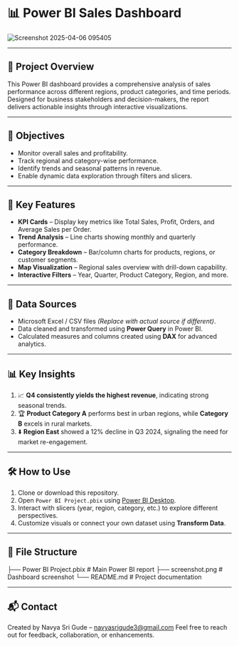 # 📊 Power BI Sales Dashboard

![Screenshot 2025-04-06 095405](https://github.com/user-attachments/assets/e37b84d8-8e58-4549-94d9-5190bfc14ada)



---

## 📁 Project Overview

This Power BI dashboard provides a comprehensive analysis of sales performance across different regions, product categories, and time periods. Designed for business stakeholders and decision-makers, the report delivers actionable insights through interactive visualizations.

---

## 🎯 Objectives

- Monitor overall sales and profitability.
- Track regional and category-wise performance.
- Identify trends and seasonal patterns in revenue.
- Enable dynamic data exploration through filters and slicers.

---

## 📌 Key Features

- **KPI Cards** – Display key metrics like Total Sales, Profit, Orders, and Average Sales per Order.
- **Trend Analysis** – Line charts showing monthly and quarterly performance.
- **Category Breakdown** – Bar/column charts for products, regions, or customer segments.
- **Map Visualization** – Regional sales overview with drill-down capability.
- **Interactive Filters** – Year, Quarter, Product Category, Region, and more.

---

## 🧩 Data Sources

- Microsoft Excel / CSV files *(Replace with actual source if different)*.
- Data cleaned and transformed using **Power Query** in Power BI.
- Calculated measures and columns created using **DAX** for advanced analytics.

---

## 📊 Key Insights

1. 📈 **Q4 consistently yields the highest revenue**, indicating strong seasonal trends.
2. 🏆 **Product Category A** performs best in urban regions, while **Category B** excels in rural markets.
3. ⬇️ **Region East** showed a 12% decline in Q3 2024, signaling the need for market re-engagement.

---

## 🛠 How to Use

1. Clone or download this repository.
2. Open `Power BI Project.pbix` using [Power BI Desktop](https://powerbi.microsoft.com/desktop/).
3. Interact with slicers (year, region, category, etc.) to explore different perspectives.
4. Customize visuals or connect your own dataset using **Transform Data**.

---

## 📂 File Structure

├── Power BI Project.pbix       # Main Power BI report
├── screenshot.png              # Dashboard screenshot
└── README.md                   # Project documentation


---
## 📬 Contact
Created by Navya Sri Gude – navyasrigude3@gmail.com
Feel free to reach out for feedback, collaboration, or enhancements.







